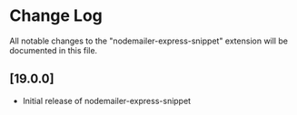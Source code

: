 # Change Log

All notable changes to the "nodemailer-express-snippet" extension will be documented in this file.

## [19.0.0]

- Initial release of nodemailer-express-snippet
